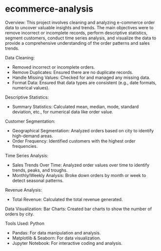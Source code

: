 # ecommerce-analysis

Overview:
This project involves cleaning and analyzing e-commerce order data to uncover valuable insights and trends. The main objectives were to remove incorrect or incomplete records, perform descriptive statistics, segment customers, conduct time series analysis, and visualize the data to provide a comprehensive understanding of the order patterns and sales trends.

Data Cleaning:
- Removed incorrect or incomplete orders.
- Remove Duplicates: Ensured there are no duplicate records.
- Handle Missing Values: Checked for and managed any missing data.
- Format Data: Ensured that data types are consistent (e.g., date formats, numerical values).
  
Descriptive Statistics:
- Summary Statistics: Calculated mean, median, mode, standard deviation, etc., for numerical data like order value.
  
Customer Segmentation:
- Geographical Segmentation: Analyzed orders based on city to identify high-demand areas.
- Order Frequency: Identified customers with the highest order frequencies.
  
Time Series Analysis:
- Sales Trends Over Time: Analyzed order values over time to identify trends, peaks, and troughs.
- Monthly/Weekly Analysis: Broke down orders by month or week to detect seasonal patterns.
  
Revenue Analysis:
- Total Revenue: Calculated the total revenue generated.

Data Visualization:
Bar Charts: Created bar charts to show the number of orders by city.


Tools Used:
Python
- Pandas: For data manipulation and analysis.
- Matplotlib & Seaborn: For data visualization.
- Jupyter Notebook: For interactive coding and analysis.
